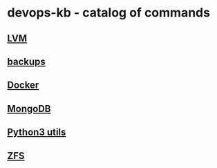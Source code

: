 # devops-kb - catalog of commands
## [LVM](/LVM)
## [backups](/backups)
## [Docker](/docker)
## [MongoDB](/mongodb)
## [Python3 utils](/python)
## [ZFS](/zfs)
